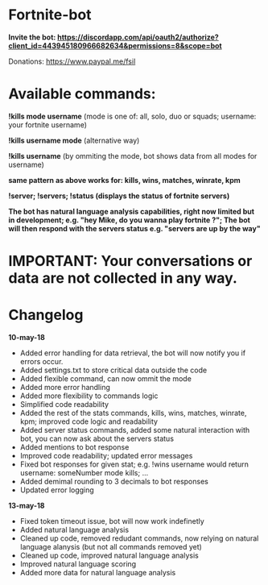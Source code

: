 # Fortnite-bot

**Invite the bot: https://discordapp.com/api/oauth2/authorize?client_id=443945180966682634&permissions=8&scope=bot**

Donations: https://www.paypal.me/fsil

# Available commands:
**!kills mode username** (mode is one of: all, solo, duo or squads; username: your fortnite username)

**!kills username mode** (alternative way)

**!kills username** (by ommiting the mode, bot shows data from all modes for username)

**same pattern as above works for: kills, wins, matches, winrate, kpm**

**!server; !servers; !status (displays the status of fortnite servers)**

**The bot has natural language analysis capabilities, right now limited but in development; e.g. "hey Mike, do you wanna play fortnite ?"; The bot will then respond with the servers status e.g. "servers are up by the way"**

# IMPORTANT: Your conversations or data are not collected in any way.

# Changelog 
**10-may-18**
- Added error handling for data retrieval, the bot will now notify you if errors occur.
- Added settings.txt to store critical data outside the code
- Added flexible command, can now ommit the mode
- Added more error handling
- Added more flexibility to commands logic
- Simplified code readability
- Added the rest of the stats commands, kills, wins, matches, winrate, kpm; improved code logic and readability
- Added server status commands, added some natural interaction with bot, you can now ask about the servers status
- Added mentions to bot response
- Improved code readability; updated error messages
- Fixed bot responses for given stat; e.g. !wins username would return username: someNumber mode kills; ...
- Added demimal rounding to 3 decimals to bot responses
- Updated error logging

**13-may-18**
- Fixed token timeout issue, bot will now work indefinetly
- Added natural language analysis
- Cleaned up code, removed redudant commands, now relying on natural language alanysis (but not all commands removed yet)
- Cleaned up code, improved natural language analysis
- Improved natural language scoring
- Added more data for natural language analysis